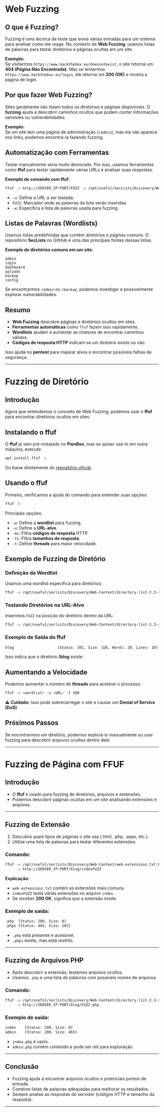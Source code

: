 # Web Fuzzing

## O que é Fuzzing?
Fuzzing é uma técnica de teste que envia várias entradas para um sistema para analisar como ele reage. No contexto de **Web Fuzzing**, usamos listas de palavras para testar diretórios e páginas ocultas em um site.

**Exemplo:**  
Se visitarmos `https://www.hackthebox.eu/doesnotexist`, o site retorna um **404 (Página Não Encontrada)**. Mas se tentarmos `https://www.hackthebox.eu/login`, ele retorna um **200 (OK)** e mostra a página de login.

## Por que fazer Web Fuzzing?
Sites geralmente não listam todos os diretórios e páginas disponíveis. O **fuzzing** ajuda a descobrir caminhos ocultos que podem conter informações sensíveis ou vulnerabilidades.

**Exemplo:**  
Se um site tem uma página de administração (`/admin`), mas ela não aparece nos links, podemos encontrá-la fazendo fuzzing.

## Automatização com Ferramentas
Testar manualmente seria muito demorado. Por isso, usamos ferramentas como **ffuf** para testar rapidamente várias URLs e analisar suas respostas.

**Exemplo de comando com ffuf:**  
```bash
ffuf -u http://SERVER_IP:PORT/FUZZ -w /opt/useful/SecLists/Discovery/Web-Content/directory-list-2.3-medium.txt
```
- `-u`: Define a URL a ser testada.  
- `FUZZ`: Marcador onde as palavras da lista serão inseridas.  
- `-w`: Especifica a lista de palavras usada para fuzzing.  

## Listas de Palavras (Wordlists)
Usamos listas predefinidas que contêm diretórios e páginas comuns. O repositório **SecLists** no GitHub é uma das principais fontes dessas listas.

**Exemplo de diretórios comuns em um site:**  
```
admin
login
dashboard
uploads
backup
config
```
Se encontrarmos `/admin` ou `/backup`, podemos investigar e possivelmente explorar vulnerabilidades.

## Resumo
- **Web Fuzzing** descobre páginas e diretórios ocultos em sites.  
- **Ferramentas automáticas** como `ffuf` fazem isso rapidamente.  
- **Wordlists** ajudam a aumentar as chances de encontrar caminhos válidos.  
- **Códigos de resposta HTTP** indicam se um diretório existe ou não.  

Isso ajuda no **pentest** para mapear alvos e encontrar possíveis falhas de segurança.

---
# Fuzzing de Diretório

## Introdução
Agora que entendemos o conceito de Web Fuzzing, podemos usar o **ffuf** para encontrar diretórios ocultos em sites.

## Instalando o ffuf
O **ffuf** já vem pré-instalado no **PwnBox**, mas se quiser usá-lo em outra máquina, execute:
```bash
apt install ffuf -y
```
Ou baixe diretamente do [repositório oficial](https://github.com/ffuf/ffuf).

## Usando o ffuf
Primeiro, verificamos a ajuda do comando para entender suas opções:
```bash
ffuf -h
```
Principais opções:
- `-w`: Define a **wordlist** para fuzzing.
- `-u`: Define a **URL-alvo**.
- `-mc`: Filtra **códigos de resposta** HTTP.
- `-fs`: Filtra **tamanhos de resposta**.
- `-t`: Define **threads** para maior velocidade.

## Exemplo de Fuzzing de Diretório
### Definição da Wordlist
Usamos uma wordlist específica para diretórios:
```bash
ffuf -w /opt/useful/seclists/Discovery/Web-Content/directory-list-2.3-small.txt:FUZZ
```
### Testando Diretórios na URL-Alvo
Inserimos `FUZZ` na posição do diretório dentro da URL:
```bash
ffuf -w /opt/useful/seclists/Discovery/Web-Content/directory-list-2.3-small.txt -u http://SERVER_IP:PORT/FUZZ
```
### Exemplo de Saída do ffuf
```bash
blog                    [Status: 301, Size: 326, Words: 20, Lines: 10]
```
Isso indica que o diretório **/blog** existe.

## Aumentando a Velocidade
Podemos aumentar o número de **threads** para acelerar o processo:
```bash
ffuf -w <wordlist> -u <URL> -t 200
```
⚠ **Cuidado:** Isso pode sobrecarregar o site e causar um **Denial of Service (DoS)**.

## Próximos Passos
Se encontrarmos um diretório, podemos explorá-lo manualmente ou usar fuzzing para descobrir arquivos ocultos dentro dele.


---

# Fuzzing de Página com FFUF

## Introdução
- O **ffuf** é usado para fuzzing de diretórios, arquivos e extensões.
- Podemos descobrir páginas ocultas em um site analisando extensões e arquivos.

---

## Fuzzing de Extensão
1. Descubra quais tipos de páginas o site usa (.html, .php, .aspx, etc.).
2. Utilize uma lista de palavras para testar diferentes extensões.

### Comando:
```bash
ffuf -w /opt/useful/seclists/Discovery/Web-Content/web-extensions.txt:FUZZ \
     -u http://SERVER_IP:PORT/blog/indexFUZZ
```

**Explicação:**
- `web-extensions.txt` contém as extensões mais comuns.
- `indexFUZZ` testa várias extensões no arquivo `index`.
- Se receber **200 OK**, significa que a extensão existe.

### Exemplo de saída:
```bash
.php  [Status: 200, Size: 0]
.phps [Status: 403, Size: 283]
```
- `.php` está presente e acessível.
- `.phps` existe, mas está restrito.

---

## Fuzzing de Arquivos PHP
- Após descobrir a extensão, testamos arquivos ocultos.
- Usamos `.php` e uma lista de palavras com possíveis nomes de arquivos.

### Comando:
```bash
ffuf -w /opt/useful/seclists/Discovery/Web-Content/directory-list-2.3-small.txt:FUZZ \
     -u http://SERVER_IP:PORT/blog/FUZZ.php
```

### Exemplo de saída:
```bash
index    [Status: 200, Size: 0]
admin    [Status: 200, Size: 465]
```
- `index.php` é vazio.
- `admin.php` contém conteúdo e pode ser útil para exploração.

---

## Conclusão
- Fuzzing ajuda a encontrar arquivos ocultos e potenciais pontos de entrada.
- Combine listas de palavras adequadas para melhorar os resultados.
- Sempre analise as respostas do servidor (códigos HTTP e tamanho da resposta).

---
